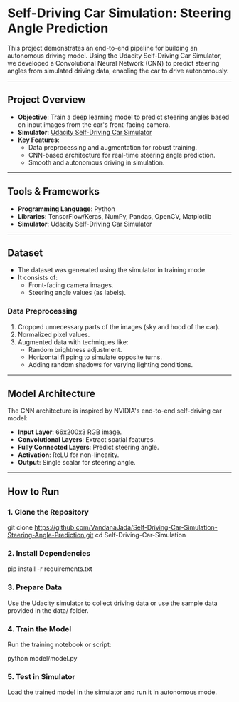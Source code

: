 # Self-Driving Car Simulation: Steering Angle Prediction

This project demonstrates an end-to-end pipeline for building an autonomous driving model. Using the Udacity Self-Driving Car Simulator, we developed a Convolutional Neural Network (CNN) to predict steering angles from simulated driving data, enabling the car to drive autonomously.

---

## Project Overview

- **Objective**: Train a deep learning model to predict steering angles based on input images from the car's front-facing camera.
- **Simulator**: [Udacity Self-Driving Car Simulator](https://github.com/udacity/self-driving-car-sim)
- **Key Features**:
  - Data preprocessing and augmentation for robust training.
  - CNN-based architecture for real-time steering angle prediction.
  - Smooth and autonomous driving in simulation.

---

## Tools & Frameworks

- **Programming Language**: Python
- **Libraries**: TensorFlow/Keras, NumPy, Pandas, OpenCV, Matplotlib
- **Simulator**: Udacity Self-Driving Car Simulator

---

## Dataset

- The dataset was generated using the simulator in training mode.
- It consists of:
  - Front-facing camera images.
  - Steering angle values (as labels).

### Data Preprocessing
1. Cropped unnecessary parts of the images (sky and hood of the car).
2. Normalized pixel values.
3. Augmented data with techniques like:
   - Random brightness adjustment.
   - Horizontal flipping to simulate opposite turns.
   - Adding random shadows for varying lighting conditions.

---

## Model Architecture

The CNN architecture is inspired by NVIDIA's end-to-end self-driving car model:

- **Input Layer**: 66x200x3 RGB image.
- **Convolutional Layers**: Extract spatial features.
- **Fully Connected Layers**: Predict steering angle.
- **Activation**: ReLU for non-linearity.
- **Output**: Single scalar for steering angle.

---

## How to Run

### 1. Clone the Repository
git clone https://github.com/VandanaJada/Self-Driving-Car-Simulation-Steering-Angle-Prediction.git
cd Self-Driving-Car-Simulation
### 2. Install Dependencies
pip install -r requirements.txt
### 3. Prepare Data
Use the Udacity simulator to collect driving data or use the sample data provided in the data/ folder.
### 4. Train the Model
Run the training notebook or script:

python model/model.py
### 5. Test in Simulator
Load the trained model in the simulator and run it in autonomous mode.


